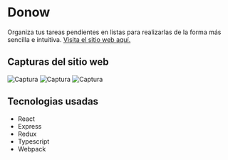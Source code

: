 # Donow
Organiza tus tareas pendientes en listas para realizarlas de la forma más sencilla e intuitiva.
[Visita el sitio web aquí.](https://donow.azurewebsites.net/)
## Capturas del sitio web
![Captura](https://user-images.githubusercontent.com/64508119/126884336-4b16e5df-1527-43be-9871-244823609a47.png)
![Captura](https://user-images.githubusercontent.com/64508119/126884343-eed1edf5-b884-4d04-b505-600eae69ce95.png)
![Captura](https://user-images.githubusercontent.com/64508119/126884386-2c0502c4-1de3-4556-a61f-a157962fc81a.png)
## Tecnologias usadas
- React
- Express
- Redux
- Typescript
- Webpack
